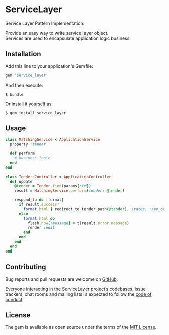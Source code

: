 # ServiceLayer

Service Layer Pattern Implementation.

Provide an easy way to write service layer object.  
Services are used to encapsulate application logic business.

## Installation

Add this line to your application's Gemfile:

```ruby
gem 'service_layer'
```

And then execute:

    $ bundle

Or install it yourself as:

    $ gem install service_layer

## Usage

```ruby
class MatchingService < ApplicationService
  property :tender

  def perform
    # business logic
  end
end
```
```ruby
class TendersController < ApplicationController
  def update
    @tender = Tender.find(params[:id])
    result = MatchingService.perform(tender: @tender)

    respond_to do |format|
      if result.success?
        format.html { redirect_to tender_path(@tender), status: :see_other }
      else
        format.html do
          flash.now[:message] = t(result.error.message)
          render :edit
        end
      end
    end
  end
end
```

## Contributing

Bug reports and pull requests are welcome on [GitHub](https://github.com/adriensldy/service_layer).

Everyone interacting in the ServiceLayer project’s codebases, issue trackers,
chat rooms and mailing lists is expected to follow the [code of conduct](https://github.com/gemologist/service_layer/blob/master/CODE_OF_CONDUCT.md).


## License

The gem is available as open source under the terms of the [MIT License](https://opensource.org/licenses/MIT).

